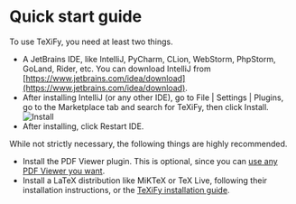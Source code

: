 # Quick start guide

To use TeXiFy, you need at least two things.

* A JetBrains IDE, like IntelliJ, PyCharm, CLion, WebStorm, PhpStorm, GoLand, Rider, etc. You can download IntelliJ from [https://www.jetbrains.com/idea/download](https://www.jetbrains.com/idea/download).
* After installing IntelliJ (or any other IDE), go to <ui-path>File | Settings | Plugins<ui-path>, go to the <control>Marketplace</control> tab and search for TeXiFy, then click Install.
![Install](install.png)
* After installing, click <control>Restart IDE</control>.

While not strictly necessary, the following things are highly recommended.

* Install the PDF Viewer plugin. This is optional, since you can [use any PDF Viewer you want](PDF-viewers.md).
* Install a LaTeX distribution like MiKTeX or TeX Live, following their installation instructions, or the [TeXiFy installation guide](Installation-guide.md).